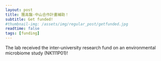 ```yaml
---
layout: post
title: 獲高醫-中山合作計畫補助！
subtitle: Get funded!
#thumbnail-img: /assets/img/regular_post/getfunded.jpg
readtime: false
tags: [funding]
---
```

The lab received the inter-university research fund on an environmental microbiome study (NK111P01)! 
